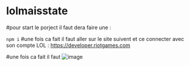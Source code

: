 # lolmaisstate

#pour start le porject il faut dera faire une :

``` npm i ``` 
#une fois ca fait il faut aller sur le site suivent et ce connecter avec son compte LOL :
https://developer.riotgames.com

#une fois ca fait il faut 
  ![image](https://user-images.githubusercontent.com/35922948/144632485-ca6669c5-91ee-486e-9011-0412704d525b.png)
